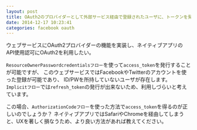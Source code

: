 ```yaml
---
layout: post
title: OAuth2のプロバイダーとして外部サービス経由で登録されたユーザに、トークンを発行するには
date: 2014-12-17 10:23:41
categories: facebook oauth
---
```

<!-- {% raw %} -->
<p>ウェブサービスにOAuth2プロバイダーの機能を実装し、ネイティブアプリのAPI使用認可にOAuth2を利用したい。</p>

<p><code>ResourceOwnerPasswordcredentialsフロー</code>を使って<code>access_token</code>を発行することが可能ですが、
このウェブサービスではFacebookやTwitterのアカウントを使った登録が可能であり、
ID/PWを所持していないユーザが存在します。
<code>Implicitフロー</code>では<code>refresh_token</code>の発行が出来ないため、利用しづらいと考えています。</p>

<p>この場合、<code>AuthorizationCodeフロー</code>を使った方法で<code>access_token</code>を得るのが正しいのでしょうか？
ネイティブアプリではSafariやChromeを経由してしまうと、UXを著しく損なうため、より良い方法があれば教えてください。</p>
<!-- {% endraw %} -->
